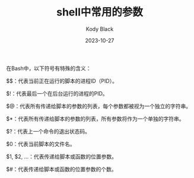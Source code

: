 ﻿---
layout:     post
title:      shell中常用的参数
subtitle:   
date:       2023-10-27
author:     Kody Black
header-img: img/post-bg-normal.jpg
catalog: true
tags:
    - 基础
---

在Bash中，以下符号有特殊的含义：

$$：代表当前正在运行的脚本的进程ID（PID）。

$!：代表最后一个在后台运行的进程的PID。

$@：代表所有传递给脚本的参数的列表，每个参数都被视为一个独立的字符串。

$*：代表所有传递给脚本的参数的列表，所有参数将作为一个单独的字符串。

$?：代表上一个命令的退出状态码。

$0：代表当前脚本的文件名。

$1, $2, ...：代表传递给脚本或函数的位置参数。

$#：代表传递给脚本或函数的位置参数的个数。
